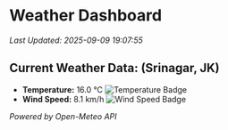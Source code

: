 
# Weather Dashboard

_Last Updated: 2025-09-09 19:07:55_

## Current Weather Data: (Srinagar, JK)
- **Temperature:** 16.0 °C ![Temperature Badge](https://img.shields.io/badge/Temperature-Low%20Temp-blue)
- **Wind Speed:** 8.1 km/h ![Wind Speed Badge](https://img.shields.io/badge/Wind%20Speed-Light%20Wind-blue)

*Powered by Open-Meteo API*
